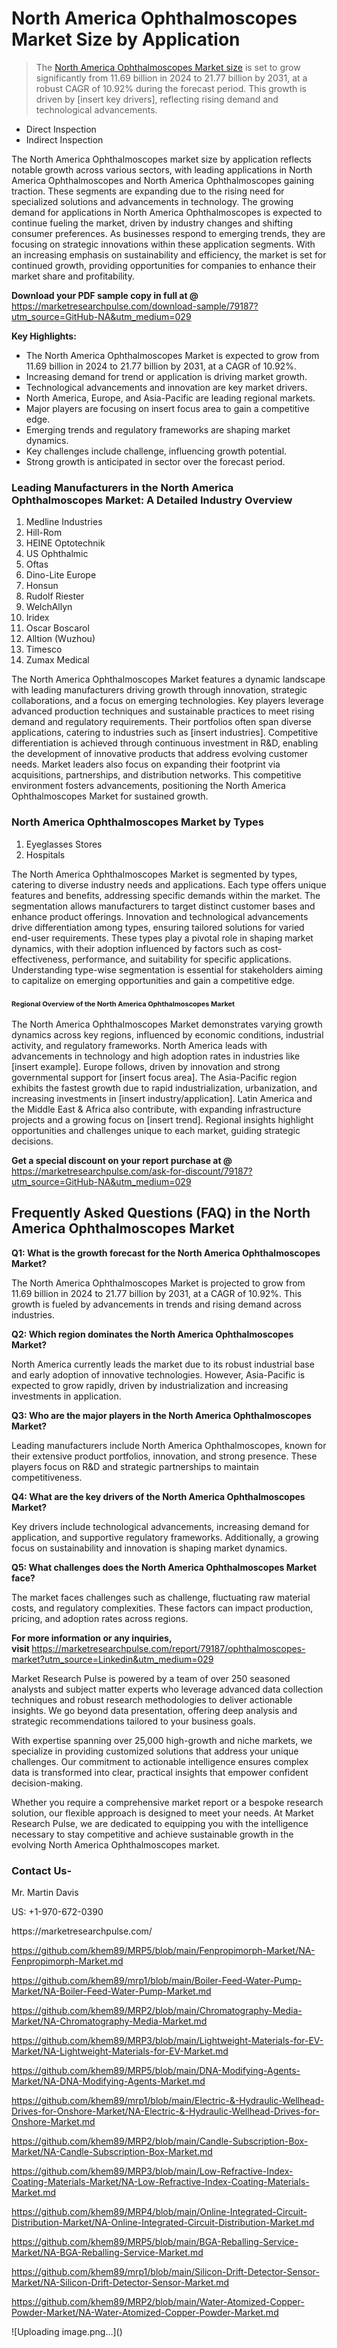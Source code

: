 <h1>North America Ophthalmoscopes Market&nbsp;Size by Application</h1><blockquote><p>The <a href="https://marketresearchpulse.com/download-sample/79187?utm_source=GitHub-NA&amp;utm_medium=029">North America Ophthalmoscopes Market size</a> is set to grow significantly from 11.69 billion in 2024 to 21.77 billion by 2031, at a robust CAGR of 10.92% during the forecast period. This growth is driven by [insert key drivers], reflecting rising demand and technological advancements.</p></blockquote><ul><li>Direct Inspection<li> Indirect Inspection</li></ul><p>The North America Ophthalmoscopes market size by application reflects notable growth across various sectors, with leading applications in North America Ophthalmoscopes and North America Ophthalmoscopes gaining traction. These segments are expanding due to the rising need for specialized solutions and advancements in technology. The growing demand for applications in North America Ophthalmoscopes is expected to continue fueling the market, driven by industry changes and shifting consumer preferences. As businesses respond to emerging trends, they are focusing on strategic innovations within these application segments. With an increasing emphasis on sustainability and efficiency, the market is set for continued growth, providing opportunities for companies to enhance their market share and profitability.</p><p><strong>Download your PDF sample copy in full at @ </strong><a href="https://marketresearchpulse.com/download-sample/79187?utm_source=GitHub-NA&amp;utm_medium=029">https://marketresearchpulse.com/download-sample/79187?utm_source=GitHub-NA&amp;utm_medium=029</a></p><p><strong>Key Highlights: </strong></p><ul><li>The North America Ophthalmoscopes Market is expected to grow from 11.69 billion in 2024 to 21.77 billion by 2031, at a CAGR of 10.92%.</li><li>Increasing demand for trend or application is driving market growth.</li><li>Technological advancements and innovation are key market drivers.</li><li>North America, Europe, and Asia-Pacific are leading regional markets.</li><li>Major players are focusing on insert focus area to gain a competitive edge.</li><li>Emerging trends and regulatory frameworks are shaping market dynamics.</li><li>Key challenges include challenge, influencing growth potential.</li><li>Strong growth is anticipated in sector over the forecast period.</li></ul><h3>Leading Manufacturers in the North America Ophthalmoscopes Market: A Detailed Industry Overview</h3><ol><li>Medline Industries</li><li>Hill-Rom</li><li>HEINE Optotechnik</li><li>US Ophthalmic</li><li>Oftas</li><li>Dino-Lite Europe</li><li>Honsun</li><li>Rudolf Riester</li><li>WelchAllyn</li><li>Iridex</li><li>Oscar Boscarol</li><li>Alltion (Wuzhou)</li><li>Timesco</li><li>Zumax Medical</li></ol><div class="flex max-w-full flex-col flex-grow"><div class="min-h-8 text-message flex w-full flex-col items-end gap-2 whitespace-normal break-words [.text-message+&amp;]:mt-5" dir="auto" data-message-author-role="assistant" data-message-id="fd8432e4-4910-450d-b182-61b7bfb0a01f" data-message-model-slug="gpt-4o"><div class="flex w-full flex-col gap-1 empty:hidden first:pt-[3px]"><div class="markdown prose w-full break-words dark:prose-invert light"><p>The North America Ophthalmoscopes Market features a dynamic landscape with leading manufacturers driving growth through innovation, strategic collaborations, and a focus on emerging technologies. Key players leverage advanced production techniques and sustainable practices to meet rising demand and regulatory requirements. Their portfolios often span diverse applications, catering to industries such as [insert industries]. Competitive differentiation is achieved through continuous investment in R&amp;D, enabling the development of innovative products that address evolving customer needs. Market leaders also focus on expanding their footprint via acquisitions, partnerships, and distribution networks. This competitive environment fosters advancements, positioning the North America Ophthalmoscopes Market for sustained growth.</p></div></div></div></div><h3>North America Ophthalmoscopes Market by Types</h3><ol><li>Eyeglasses Stores<li> Hospitals</li></ol><div class="flex max-w-full flex-col flex-grow"><div class="min-h-8 text-message flex w-full flex-col items-end gap-2 whitespace-normal break-words [.text-message+&amp;]:mt-5" dir="auto" data-message-author-role="assistant" data-message-id="084470be-0bb7-4664-bddf-5156b4f41249" data-message-model-slug="gpt-4o-mini"><div class="flex w-full flex-col gap-1 empty:hidden first:pt-[3px]"><div class="markdown prose w-full break-words dark:prose-invert light"><p>The North America Ophthalmoscopes Market is segmented by types, catering to diverse industry needs and applications. Each type offers unique features and benefits, addressing specific demands within the market. The segmentation allows manufacturers to target distinct customer bases and enhance product offerings. Innovation and technological advancements drive differentiation among types, ensuring tailored solutions for varied end-user requirements. These types play a pivotal role in shaping market dynamics, with their adoption influenced by factors such as cost-effectiveness, performance, and suitability for specific applications. Understanding type-wise segmentation is essential for stakeholders aiming to capitalize on emerging opportunities and gain a competitive edge.</p></div></div></div></div><h3><span style="font-size: 11px;">Regional Overview of the North America Ophthalmoscopes Market</span></h3><div class="flex max-w-full flex-col flex-grow"><div class="min-h-8 text-message flex w-full flex-col items-end gap-2 whitespace-normal break-words [.text-message+&amp;]:mt-5" dir="auto" data-message-author-role="assistant" data-message-id="e9038762-ce64-4e30-91c9-9bd413514231" data-message-model-slug="gpt-4o-mini"><div class="flex w-full flex-col gap-1 empty:hidden first:pt-[3px]"><div class="markdown prose w-full break-words dark:prose-invert light"><p>The North America Ophthalmoscopes Market demonstrates varying growth dynamics across key regions, influenced by economic conditions, industrial activity, and regulatory frameworks. North America leads with advancements in technology and high adoption rates in industries like [insert example]. Europe follows, driven by innovation and strong governmental support for [insert focus area]. The Asia-Pacific region exhibits the fastest growth due to rapid industrialization, urbanization, and increasing investments in [insert industry/application]. Latin America and the Middle East &amp; Africa also contribute, with expanding infrastructure projects and a growing focus on [insert trend]. Regional insights highlight opportunities and challenges unique to each market, guiding strategic decisions.</p></div></div></div></div><p><strong>Get a special discount on your report purchase at @ </strong><a href="https://marketresearchpulse.com/ask-for-discount/79187?utm_source=GitHub-NA&amp;utm_medium=029">https://marketresearchpulse.com/ask-for-discount/79187?utm_source=GitHub-NA&amp;utm_medium=029</a></p><h2>Frequently Asked Questions (FAQ) in the North America Ophthalmoscopes Market</h2><p><strong>Q1: What is the growth forecast for the North America Ophthalmoscopes Market?</strong></p><p>The North America Ophthalmoscopes Market is projected to grow from 11.69 billion in 2024 to 21.77 billion by 2031, at a CAGR of 10.92%. This growth is fueled by advancements in trends and rising demand across industries.</p><p><strong>Q2: Which region dominates the North America Ophthalmoscopes Market?</strong></p><p>North America currently leads the market due to its robust industrial base and early adoption of innovative technologies. However, Asia-Pacific is expected to grow rapidly, driven by industrialization and increasing investments in application.</p><p><strong>Q3: Who are the major players in the North America Ophthalmoscopes Market?</strong></p><p>Leading manufacturers include North America Ophthalmoscopes, known for their extensive product portfolios, innovation, and strong presence. These players focus on R&amp;D and strategic partnerships to maintain competitiveness.</p><p><strong>Q4: What are the key drivers of the North America Ophthalmoscopes Market?</strong></p><p>Key drivers include technological advancements, increasing demand for application, and supportive regulatory frameworks. Additionally, a growing focus on sustainability and innovation is shaping market dynamics.</p><p><strong>Q5: What challenges does the North America Ophthalmoscopes Market face?</strong></p><p>The market faces challenges such as challenge, fluctuating raw material costs, and regulatory complexities. These factors can impact production, pricing, and adoption rates across regions.</p><p><strong>For more information or any inquiries, visit&nbsp;</strong><a href="https://marketresearchpulse.com/report/79187/ophthalmoscopes-market?utm_source=Linkedin&utm_medium=029">https://marketresearchpulse.com/report/79187/ophthalmoscopes-market?utm_source=Linkedin&utm_medium=029</a></p><p>Market Research Pulse is powered by a team of over 250 seasoned analysts and subject matter experts who leverage advanced data collection techniques and robust research methodologies to deliver actionable insights. We go beyond data presentation, offering deep analysis and strategic recommendations tailored to your business goals.</p><p>With expertise spanning over 25,000 high-growth and niche markets, we specialize in providing customized solutions that address your unique challenges. Our commitment to actionable intelligence ensures complex data is transformed into clear, practical insights that empower confident decision-making.</p><p>Whether you require a comprehensive market report or a bespoke research solution, our flexible approach is designed to meet your needs. At Market Research Pulse, we are dedicated to equipping you with the intelligence necessary to stay competitive and achieve sustainable growth in the evolving North America Ophthalmoscopes market.</p><h3><strong>Contact Us-</strong></h3><p>Mr. Martin Davis</p><p>US: +1-970-672-0390</p><p>https://marketresearchpulse.com/</p><p><a href="https://github.com/khem89/MRP5/blob/main/Fenpropimorph-Market/NA-Fenpropimorph-Market.md">https://github.com/khem89/MRP5/blob/main/Fenpropimorph-Market/NA-Fenpropimorph-Market.md</a></p><p><a href="https://github.com/khem89/mrp1/blob/main/Boiler-Feed-Water-Pump-Market/NA-Boiler-Feed-Water-Pump-Market.md">https://github.com/khem89/mrp1/blob/main/Boiler-Feed-Water-Pump-Market/NA-Boiler-Feed-Water-Pump-Market.md</a></p><p><a href="https://github.com/khem89/MRP2/blob/main/Chromatography-Media-Market/NA-Chromatography-Media-Market.md">https://github.com/khem89/MRP2/blob/main/Chromatography-Media-Market/NA-Chromatography-Media-Market.md</a></p><p><a href="https://github.com/khem89/MRP3/blob/main/Lightweight-Materials-for-EV-Market/NA-Lightweight-Materials-for-EV-Market.md">https://github.com/khem89/MRP3/blob/main/Lightweight-Materials-for-EV-Market/NA-Lightweight-Materials-for-EV-Market.md</a></p><p><a href="https://github.com/khem89/MRP5/blob/main/DNA-Modifying-Agents-Market/NA-DNA-Modifying-Agents-Market.md">https://github.com/khem89/MRP5/blob/main/DNA-Modifying-Agents-Market/NA-DNA-Modifying-Agents-Market.md</a></p><p><a href="https://github.com/khem89/mrp1/blob/main/Electric-&-Hydraulic-Wellhead-Drives-for-Onshore-Market/NA-Electric-&-Hydraulic-Wellhead-Drives-for-Onshore-Market.md">https://github.com/khem89/mrp1/blob/main/Electric-&-Hydraulic-Wellhead-Drives-for-Onshore-Market/NA-Electric-&-Hydraulic-Wellhead-Drives-for-Onshore-Market.md</a></p><p><a href="https://github.com/khem89/MRP2/blob/main/Candle-Subscription-Box-Market/NA-Candle-Subscription-Box-Market.md">https://github.com/khem89/MRP2/blob/main/Candle-Subscription-Box-Market/NA-Candle-Subscription-Box-Market.md</a></p><p><a href="https://github.com/khem89/MRP3/blob/main/Low-Refractive-Index-Coating-Materials-Market/NA-Low-Refractive-Index-Coating-Materials-Market.md">https://github.com/khem89/MRP3/blob/main/Low-Refractive-Index-Coating-Materials-Market/NA-Low-Refractive-Index-Coating-Materials-Market.md</a></p><p><a href="https://github.com/khem89/MRP4/blob/main/Online-Integrated-Circuit-Distribution-Market/NA-Online-Integrated-Circuit-Distribution-Market.md">https://github.com/khem89/MRP4/blob/main/Online-Integrated-Circuit-Distribution-Market/NA-Online-Integrated-Circuit-Distribution-Market.md</a></p><p><a href="https://github.com/khem89/MRP5/blob/main/BGA-Reballing-Service-Market/NA-BGA-Reballing-Service-Market.md">https://github.com/khem89/MRP5/blob/main/BGA-Reballing-Service-Market/NA-BGA-Reballing-Service-Market.md</a></p><p><a href="https://github.com/khem89/mrp1/blob/main/Silicon-Drift-Detector-Sensor-Market/NA-Silicon-Drift-Detector-Sensor-Market.md">https://github.com/khem89/mrp1/blob/main/Silicon-Drift-Detector-Sensor-Market/NA-Silicon-Drift-Detector-Sensor-Market.md</a></p><p><a href="https://github.com/khem89/MRP2/blob/main/Water-Atomized-Copper-Powder-Market/NA-Water-Atomized-Copper-Powder-Market.md">https://github.com/khem89/MRP2/blob/main/Water-Atomized-Copper-Powder-Market/NA-Water-Atomized-Copper-Powder-Market.md</a></p>
![Uploading image.png…]()
